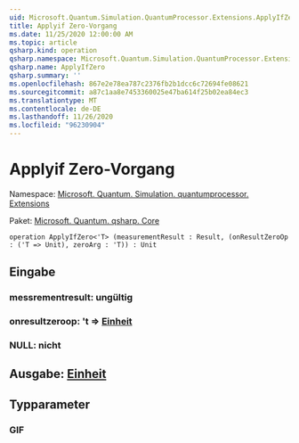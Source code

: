 ```yaml
---
uid: Microsoft.Quantum.Simulation.QuantumProcessor.Extensions.ApplyIfZero
title: Applyif Zero-Vorgang
ms.date: 11/25/2020 12:00:00 AM
ms.topic: article
qsharp.kind: operation
qsharp.namespace: Microsoft.Quantum.Simulation.QuantumProcessor.Extensions
qsharp.name: ApplyIfZero
qsharp.summary: ''
ms.openlocfilehash: 867e2e78ea787c2376fb2b1dcc6c72694fe08621
ms.sourcegitcommit: a87c1aa8e7453360025e47ba614f25b02ea84ec3
ms.translationtype: MT
ms.contentlocale: de-DE
ms.lasthandoff: 11/26/2020
ms.locfileid: "96230904"
---
```

# <a name="applyifzero-operation"></a>Applyif Zero-Vorgang

Namespace: [Microsoft. Quantum. Simulation. quantumprocessor. Extensions](xref:Microsoft.Quantum.Simulation.QuantumProcessor.Extensions)

Paket: [Microsoft. Quantum. qsharp. Core](https://nuget.org/packages/Microsoft.Quantum.QSharp.Core)




```qsharp
operation ApplyIfZero<'T> (measurementResult : Result, (onResultZeroOp : ('T => Unit), zeroArg : 'T)) : Unit
```


## <a name="input"></a>Eingabe

### <a name="measurementresult--__invalidresult__"></a>messrementresult: __ungültig <Result>__




### <a name="onresultzeroop--t--unit"></a>onresultzeroop: 't => [Einheit](xref:microsoft.quantum.lang-ref.unit) 




### <a name="zeroarg--t"></a>NULL: nicht





## <a name="output--unit"></a>Ausgabe: [Einheit](xref:microsoft.quantum.lang-ref.unit)



## <a name="type-parameters"></a>Typparameter

### <a name="t"></a>GIF

